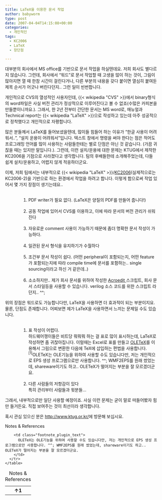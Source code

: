 ```yaml
---
title: LaTeX을 이용한 문서 작업
author: babyworm
type: post
date: 2007-04-04T14:15:08+00:00
categories:
  - 개인적인
tags:
  - KC2006
  - LaTeX
  - 장단점

---
```

대부분의 회사에서 MS office를 기반으로 문서 작업을 하실텐데요. 저희 회사도 별다르지 않습니다. 그런데, 회사에서 “워드”로 문서 작업할 때 고생을 많이 하는 것이, 그림이 많아지면 열 때 한참 시간이 걸린다거나, 다른 부분의 내용을 갖다 붙이면 열심히 붙여둔 제목 순서가 어긋나 버린다던지.. 그런 일이 빈번합니다. 

개인적으로 CVS의 열성적인 사용자인데, {{< wikipedia "CVS" >}}에서 binary형식의 word파일은 사실 버전 관리가 정상적으로 이루어진다고 볼 수 없죠(수많은 카피본을 만들뿐이니까요.). 그래서, 한 2년 전부터 간단한 문서는 MS word로, 매뉴얼과 Technical report는 {{< wikipedia "LaTeX" >}}으로 작성하고 있는데 아주 성공적으로 정착했다고 개인적으로 자평합니다. 

많은 분들께서 LaTeX를 들어보셨을텐데, 많이들 힘들어 하는 이유가 “한글 사용이 어려워서..”, “설치 운용이 어려워서”입니다. 텍스트 창에서 명령을 써야 한다는 점은 적어도 프로그래밍 언어를 많이 사용하는 사람들한테는 별로 단점은 아닌 것 같습니다. (가끔 귀찮을 때는 있지만 말입니다.). 그런데, 이런 설치/운용에 대한 문제는 KTUG에서 제작한 KC2006을 기점으로 사라졌다고 생각합니다. 팀의 후배들한테 소개해주었는데, 다들 쉽게 설치/운용하고, 어렵지 않게 적응하더군요. 

이제, 저희 팀에서는 내부적으로 {{< wikipedia "LaTeX" >}}/<A href="http://faq.ktug.or.kr/faq/KTUGCollection2006" target=_blank>KC2006</A>(실제적으로는 KC2006-2)을 기반으로 하는 환경에서 작업을 하려고 합니다. 이렇게 함으로써 작업 있어서 몇 가지 장점이 생기는데요.. 

<OL style="MARGIN-LEFT: 40pt">
  <br /> 
  
  <LI>
    PDF writer가 필요 없다. (LaTeX은 양질의 PDF를 만들어 줍니다!)
  </LI>
  <br /> 
  
  <LI>
    공동 작업에 있어서 CVS를 이용하고, 이에 따라 문서의 버전 관리가 쉬워진다
  </LI>
  <br /> 
  
  <LI>
    자유로운 comment 사용이 가능하기 때문에 좀더 명확한 문서 작성이 가능하다.
  </LI>
  <br /> 
  
  <LI>
    일관된 문서 형식을 유지하기가 수월하다
  </LI>
  <br /> 
  
  <LI>
    조건부 문서 작성이 쉽다. (어떤 peripheral이 포함되는지, 어떤 feature가 포함되는지에 따라 compile time에 문서를 포함하는.. single sourcing이라고 하신 거 같은데..)
  </LI>
  <br /> 
  
  <LI>
    소소하지만.. 제가 회사 문서를 위하여 작성한 <A href="http://www.acrosoft.pe.kr/" target=_blank>Acroedit </A>스크립트, 회사 문서 스타일등을 사용할 수 있습니다. verilog 소스 코드를 위한 스크립트 라던지.. ^^;
  </LI>
</OL>

위의 장점은 워드로도 가능합니다만, LaTeX을 사용하면 더 효과적이 되는 부분이지요. 물론, 단점도 존재합니다. 어찌보면 제가 LaTeX을 사용하면서 느끼는 문제일 수도 있습니다. 

<OL style="MARGIN-LEFT: 40pt">
  <br /> 
  
  <LI>
    표 작성이 어렵다. <br />하드웨어쟁이들은 비트당 뭐뭐뭐 하는 걸 표로 많이 표시하는데, LaTeX로 작성하면 좀 귀찮아집니다. 이럴때는 Excel로 표를 만들고 <A href="http://faq.ktug.or.kr/faq/OLETeX" target=_blank>OLETeX</A>를 이용해서 그림으로 변환한 다음에 TeX에 삽입하는 편법을 사용합니다. <span class="footnote_referrer"><a role="button" tabindex="0" onclick="footnote_moveToReference_264_177('footnote_plugin_reference_264_177_1');" onkeypress="footnote_moveToReference_264_177('footnote_plugin_reference_264_177_1');" ><sup id="footnote_plugin_tooltip_264_177_1" class="footnote_plugin_tooltip_text">[1]</sup></a><span id="footnote_plugin_tooltip_text_264_177_1" class="footnote_tooltip">OLETeX는 OLE기능을 위하여 사용할 수도 있습니다만, 저는 개인적으로 EPS 생성 프로그램으로만 사용합니다. ^^; WMF2EPS를 원래 썼었는데, shareware이기도 하고.. OLETeX가 떨어지는 부분을 잘 모르겠더군요. </span></span>
  </LI>
  <br /> 
  
  <LI>
    다른 사람들의 저항감이 있다<br />특히 관리부터 사람들과 윗분들…
  </LI>
</OL>

그래서, 내부적으로만 일단 사용할 예정이죠. 사실 이런 문제는 굳이 말로 떠들어봤자 힘만 들거든요. 직접 보여주는 것이 최선이라 생각합니다. 

혹시 관심 있으신 분은 <http://www.ktug.or.kr/>에 방문해 보십시요. 

<div class="speaker-mute footnotes_reference_container">
  <div class="footnote_container_prepare">
    <p>
      <span role="button" tabindex="0" class="footnote_reference_container_label pointer" onclick="footnote_expand_collapse_reference_container_264_177();">Notes & References</span><span role="button" tabindex="0" class="footnote_reference_container_collapse_button" style="display: none;" onclick="footnote_expand_collapse_reference_container_264_177();">[<a id="footnote_reference_container_collapse_button_264_177">+</a>]</span>
    </p>
  </div>
  
  <div id="footnote_references_container_264_177" style="">
    <table class="footnotes_table footnote-reference-container">
      <caption class="accessibility">Notes & References</caption> <tr class="footnotes_plugin_reference_row">
        <th scope="row" class="footnote_plugin_index_combi pointer"  onclick="footnote_moveToAnchor_264_177('footnote_plugin_tooltip_264_177_1');">
          <a id="footnote_plugin_reference_264_177_1" class="footnote_backlink"><span class="footnote_index_arrow">↑</span>1</a>
        </th>
        
        <td class="footnote_plugin_text">
          OLETeX는 OLE기능을 위하여 사용할 수도 있습니다만, 저는 개인적으로 EPS 생성 프로그램으로만 사용합니다. ^^; WMF2EPS를 원래 썼었는데, shareware이기도 하고.. OLETeX가 떨어지는 부분을 잘 모르겠더군요.
        </td>
      </tr>
    </table>
  </div>
</div>
